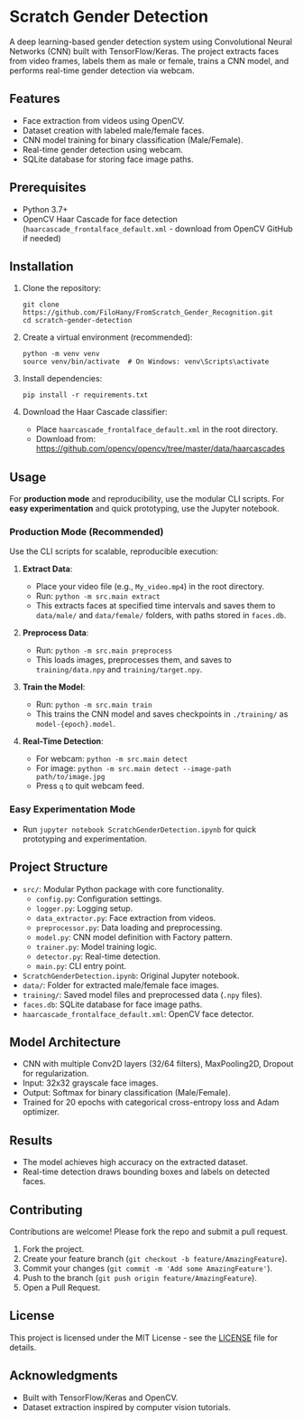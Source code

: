 # Scratch Gender Detection

A deep learning-based gender detection system using Convolutional Neural Networks (CNN) built with TensorFlow/Keras. The project extracts faces from video frames, labels them as male or female, trains a CNN model, and performs real-time gender detection via webcam.

## Features
- Face extraction from videos using OpenCV.
- Dataset creation with labeled male/female faces.
- CNN model training for binary classification (Male/Female).
- Real-time gender detection using webcam.
- SQLite database for storing face image paths.

## Prerequisites
- Python 3.7+
- OpenCV Haar Cascade for face detection (`haarcascade_frontalface_default.xml` - download from OpenCV GitHub if needed)

## Installation
1. Clone the repository:
   ```
   git clone https://github.com/FiloHany/FromScratch_Gender_Recognition.git
   cd scratch-gender-detection
   ```

2. Create a virtual environment (recommended):
   ```
   python -m venv venv
   source venv/bin/activate  # On Windows: venv\Scripts\activate
   ```

3. Install dependencies:
   ```
   pip install -r requirements.txt
   ```

4. Download the Haar Cascade classifier:
   - Place `haarcascade_frontalface_default.xml` in the root directory.
   - Download from: https://github.com/opencv/opencv/tree/master/data/haarcascades

## Usage
For **production mode** and reproducibility, use the modular CLI scripts. For **easy experimentation** and quick prototyping, use the Jupyter notebook.

### Production Mode (Recommended)
Use the CLI scripts for scalable, reproducible execution:
1. **Extract Data**:
   - Place your video file (e.g., `My_video.mp4`) in the root directory.
   - Run: `python -m src.main extract`
   - This extracts faces at specified time intervals and saves them to `data/male/` and `data/female/` folders, with paths stored in `faces.db`.

2. **Preprocess Data**:
   - Run: `python -m src.main preprocess`
   - This loads images, preprocesses them, and saves to `training/data.npy` and `training/target.npy`.

3. **Train the Model**:
   - Run: `python -m src.main train`
   - This trains the CNN model and saves checkpoints in `./training/` as `model-{epoch}.model`.

4. **Real-Time Detection**:
   - For webcam: `python -m src.main detect`
   - For image: `python -m src.main detect --image-path path/to/image.jpg`
   - Press `q` to quit webcam feed.

### Easy Experimentation Mode
- Run `jupyter notebook ScratchGenderDetection.ipynb` for quick prototyping and experimentation.

## Project Structure
- `src/`: Modular Python package with core functionality.
  - `config.py`: Configuration settings.
  - `logger.py`: Logging setup.
  - `data_extractor.py`: Face extraction from videos.
  - `preprocessor.py`: Data loading and preprocessing.
  - `model.py`: CNN model definition with Factory pattern.
  - `trainer.py`: Model training logic.
  - `detector.py`: Real-time detection.
  - `main.py`: CLI entry point.
- `ScratchGenderDetection.ipynb`: Original Jupyter notebook.
- `data/`: Folder for extracted male/female face images.
- `training/`: Saved model files and preprocessed data (`.npy` files).
- `faces.db`: SQLite database for face image paths.
- `haarcascade_frontalface_default.xml`: OpenCV face detector.

## Model Architecture
- CNN with multiple Conv2D layers (32/64 filters), MaxPooling2D, Dropout for regularization.
- Input: 32x32 grayscale face images.
- Output: Softmax for binary classification (Male/Female).
- Trained for 20 epochs with categorical cross-entropy loss and Adam optimizer.

## Results
- The model achieves high accuracy on the extracted dataset.
- Real-time detection draws bounding boxes and labels on detected faces.

## Contributing
Contributions are welcome! Please fork the repo and submit a pull request.

1. Fork the project.
2. Create your feature branch (`git checkout -b feature/AmazingFeature`).
3. Commit your changes (`git commit -m 'Add some AmazingFeature'`).
4. Push to the branch (`git push origin feature/AmazingFeature`).
5. Open a Pull Request.

## License
This project is licensed under the MIT License - see the [LICENSE](LICENSE) file for details.

## Acknowledgments
- Built with TensorFlow/Keras and OpenCV.
- Dataset extraction inspired by computer vision tutorials.
